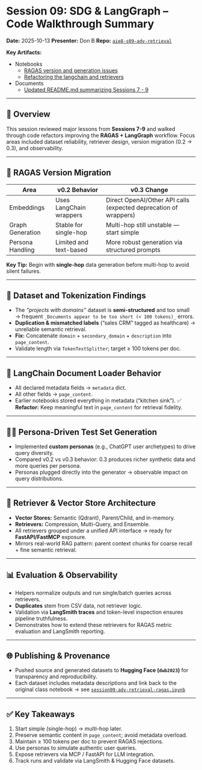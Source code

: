 # **Session 09: SDG & LangGraph – Code Walkthrough Summary**

**Date:** 2025-10-13    **Presenter:** Don B
**Repo:** [`aie8-s09-adv-retrieval`](https://github.com/don-aie-cohort8/aie8-s09-adv-retrieval)

**Key Artifacts:**

- Notebooks
  - [RAGAS version and generation issues](https://github.com/don-aie-cohort8/aie8-s09-adv-retrieval/blob/main/notebooks/session09-adv-retrieval-ragas.ipynb)
  - [Refactoring the langchain and retrievers](https://github.com/don-aie-cohort8/aie8-s09-adv-retrieval/blob/main/notebooks/session09-adv-retrieval.ipynb)
- Documents
  - [Updated README.md summarizing Sessions 7 - 9](https://github.com/don-aie-cohort8/aie8-s09-adv-retrieval/tree/main)

---

## 🧠 Overview

This session reviewed major lessons from **Sessions 7-9** and walked through code refactors improving the **RAGAS + LangGraph** workflow.
Focus areas included dataset reliability, retriever design, version migration (0.2 → 0.3), and observability.

---

## 🔁 RAGAS Version Migration

| Area             | v0.2 Behavior           | v0.3 Change                                                      |
| ---------------- | ----------------------- | ---------------------------------------------------------------- |
| Embeddings       | Uses LangChain wrappers | Direct OpenAI/Other API calls (expected deprecation of wrappers) |
| Graph Generation | Stable for single-hop   | Multi-hop still unstable — start simple                          |
| Persona Handling | Limited and text-based  | More robust generation via structured prompts                    |

**Key Tip:** Begin with **single-hop** data generation before multi-hop to avoid silent failures.

---

## 🧩 Dataset and Tokenization Findings

* The *“projects with domains”* dataset is **semi-structured** and too small → frequent
  `_Documents appear to be too short (< 100 tokens)_` errors.
* **Duplication & mismatched labels** (“sales CRM” tagged as healthcare) → unreliable semantic retrieval.
* **Fix:** Concatenate `domain` + `secondary_domain` + `description` into `page_content`.
* Validate length via `TokenTextSplitter`; target ≥ 100 tokens per doc.

---

## 🧱 LangChain Document Loader Behavior

* All declared metadata fields → `metadata` dict.
* All other fields → `page_content`.
* Earlier notebooks stored everything in metadata (“kitchen sink”).
  ✅ **Refactor:** Keep meaningful text in `page_content` for retrieval fidelity.

---

## 🧍‍♂️ Persona-Driven Test Set Generation

* Implemented **custom personas** (e.g., ChatGPT user archetypes) to drive query diversity.
* Compared v0.2 vs v0.3 behavior: 0.3 produces richer synthetic data and more queries per persona.
* Personas plugged directly into the generator → observable impact on query distributions.

---

## 🧮 Retriever & Vector Store Architecture

* **Vector Stores:** Semantic (Qdrant), Parent/Child, and in-memory.
* **Retrievers:** Compression, Multi-Query, and Ensemble.
* All retrievers grouped under a unified API interface → ready for **FastAPI/FastMCP** exposure.
* Mirrors real-world RAG pattern: parent context chunks for coarse recall + fine semantic retrieval.

---

## 📊 Evaluation & Observability

* Helpers normalize outputs and run single/batch queries across retrievers.
* **Duplicates** stem from CSV data, not retriever logic.
* Validation via **LangSmith traces** and token-level inspection ensures pipeline truthfulness.
* Demonstrates how to extend these retrievers for RAGAS metric evaluation and LangSmith reporting.

---

## 🌐 Publishing & Provenance

* Pushed source and generated datasets to **Hugging Face (`dwb2023`)** for transparency and reproducibility.
* Each dataset includes metadata descriptions and link back to the original class notebook
  → see [`session09-adv-retrieval-ragas.ipynb`](https://github.com/don-aie-cohort8/aie8-s09-adv-retrieval/blob/main/notebooks/session09-adv-retrieval-ragas.ipynb)

---

## ✅ Key Takeaways

1. Start simple (single-hop) → multi-hop later.
2. Preserve semantic content in `page_content`; avoid metadata overload.
3. Maintain ≥ 100 tokens per doc to prevent RAGAS rejections.
4. Use personas to simulate authentic user queries.
5. Expose retrievers via MCP / FastAPI for LLM integration.
6. Track runs and validate via LangSmith & Hugging Face datasets.
